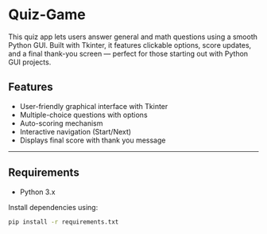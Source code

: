 # Quiz-Game
This quiz app lets users answer general and math questions using a smooth Python GUI. Built with Tkinter, it features clickable options, score updates, and a final thank-you screen — perfect for those starting out with Python GUI projects.

## Features

- User-friendly graphical interface with Tkinter
- Multiple-choice questions with options
- Auto-scoring mechanism
- Interactive navigation (Start/Next)
- Displays final score with thank you message

---

## Requirements

- Python 3.x

Install dependencies using:

```bash
pip install -r requirements.txt
